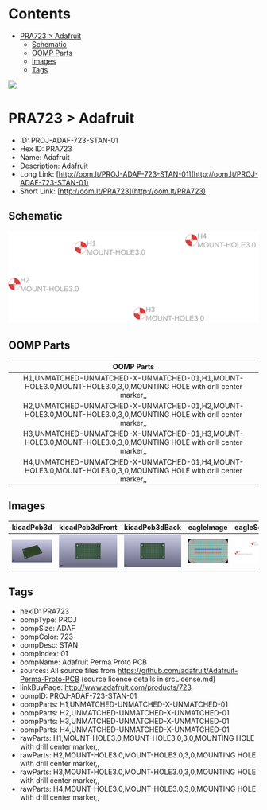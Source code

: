 



Contents
========

* [PRA723 > Adafruit](#pra723--adafruit)
	* [Schematic](#schematic)
	* [OOMP Parts](#oomp-parts)
	* [Images](#images)
	* [Tags](#tags)
  
![][im]
# PRA723 > Adafruit

- ID: PROJ-ADAF-723-STAN-01
- Hex ID: PRA723
- Name: Adafruit
- Description: Adafruit
- Long Link: [http://oom.lt/PROJ-ADAF-723-STAN-01](http://oom.lt/PROJ-ADAF-723-STAN-01)
- Short Link: [http://oom.lt/PRA723](http://oom.lt/PRA723)

## Schematic
  
[![schem](eagleSchemImage.png)](eagleSchemImage.png)
## OOMP Parts
  

|OOMP Parts|
| :---: |
|H1,UNMATCHED-UNMATCHED-X-UNMATCHED-01,H1,MOUNT-HOLE3.0,MOUNT-HOLE3.0,3,0,MOUNTING HOLE with drill center marker,,|
|H2,UNMATCHED-UNMATCHED-X-UNMATCHED-01,H2,MOUNT-HOLE3.0,MOUNT-HOLE3.0,3,0,MOUNTING HOLE with drill center marker,,|
|H3,UNMATCHED-UNMATCHED-X-UNMATCHED-01,H3,MOUNT-HOLE3.0,MOUNT-HOLE3.0,3,0,MOUNTING HOLE with drill center marker,,|
|H4,UNMATCHED-UNMATCHED-X-UNMATCHED-01,H4,MOUNT-HOLE3.0,MOUNT-HOLE3.0,3,0,MOUNTING HOLE with drill center marker,,|

## Images
  
  

|kicadPcb3d|kicadPcb3dFront|kicadPcb3dBack|eagleImage|eagleSchemImage|
| :---: | :---: | :---: | :---: | :---: |
|[![kicadPcb3d](kicadPcb3d_140.png)](kicadPcb3d.png)|[![kicadPcb3dFront](kicadPcb3dFront_140.png)](kicadPcb3dFront.png)|[![kicadPcb3dBack](kicadPcb3dBack_140.png)](kicadPcb3dBack.png)|[![eagleImage](eagleImage_140.png)](eagleImage.png)|[![eagleSchemImage](eagleSchemImage_140.png)](eagleSchemImage.png)|

## Tags

- hexID: PRA723
- oompType: PROJ
- oompSize: ADAF
- oompColor: 723
- oompDesc: STAN
- oompIndex: 01
- oompName: Adafruit Perma Proto PCB
- sources: All source files from https://github.com/adafruit/Adafruit-Perma-Proto-PCB (source licence details in srcLicense.md)
- linkBuyPage: http://www.adafruit.com/products/723
- oompID: PROJ-ADAF-723-STAN-01
- oompParts: H1,UNMATCHED-UNMATCHED-X-UNMATCHED-01
- oompParts: H2,UNMATCHED-UNMATCHED-X-UNMATCHED-01
- oompParts: H3,UNMATCHED-UNMATCHED-X-UNMATCHED-01
- oompParts: H4,UNMATCHED-UNMATCHED-X-UNMATCHED-01
- rawParts: H1,MOUNT-HOLE3.0,MOUNT-HOLE3.0,3,0,MOUNTING HOLE with drill center marker,,
- rawParts: H2,MOUNT-HOLE3.0,MOUNT-HOLE3.0,3,0,MOUNTING HOLE with drill center marker,,
- rawParts: H3,MOUNT-HOLE3.0,MOUNT-HOLE3.0,3,0,MOUNTING HOLE with drill center marker,,
- rawParts: H4,MOUNT-HOLE3.0,MOUNT-HOLE3.0,3,0,MOUNTING HOLE with drill center marker,,



[im]: kicadPcb3d_450.png

